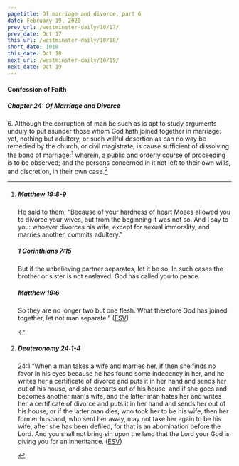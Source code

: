 ```yaml
---
pagetitle: Of marriage and divorce, part 6
date: February 19, 2020
prev_url: /westminster-daily/10/17/
prev_date: Oct 17
this_url: /westminster-daily/10/18/
short_date: 1018
this_date: Oct 18
next_url: /westminster-daily/10/19/
next_date: Oct 19
---
```


#### Confession of Faith

##### Chapter 24: Of Marriage and Divorce

6\. Although the corruption of man be such as is apt to study arguments unduly to put asunder those whom God hath joined together in marriage: yet, nothing but adultery, or such willful desertion as can no way be remedied by the church, or civil magistrate, is cause sufficient of dissolving the bond of marriage:[^fnref:wcf1] wherein, a public and orderly course of proceeding is to be observed; and the persons concerned in it not left to their own wills, and discretion, in their own case.[^fnref:wcf2]

[^fnref:wcf1]: <div class="esv"><h5>Matthew 19:8-9</h5> <div class="esv-text"><p id="p40019008.01-1">He said to them, <span class="woc">&#8220;Because of your hardness of heart Moses allowed you to divorce your wives, but from the beginning it was not so.</span> <span class="woc">And I say to you: whoever divorces his wife, except for sexual immorality, and marries another, commits adultery.&#8221;</span></p> </div><h5>1 Corinthians 7:15</h5> <div class="esv-text"><p id="p46007015.01-2">But if the unbelieving partner separates, let it be so. In such cases the brother or sister is not enslaved. God has called you to peace.</p> </div><h5>Matthew 19:6</h5> <div class="esv-text"><p id="p40019006.01-3"><span class="woc">So they are no longer two but one flesh. What therefore God has joined together, let not man separate.&#8221;</span>  (<a href="http://www.esv.org" class="copyright">ESV</a>)</p> </div> </div>

[^fnref:wcf2]: <div class="esv"><h5>Deuteronomy 24:1-4</h5> <div class="esv-text"> <p id="p05024001.04-1"><span class="chapter-num" id="v05024001-1">24:1&nbsp;</span>&#8220;When a man takes a wife and marries her, if then she finds no favor in his eyes because he has found some indecency in her, and he writes her a certificate of divorce and puts it in her hand and sends her out of his house, and she departs out of his house, and if she goes and becomes another man's wife, and the latter man hates her and writes her a certificate of divorce and puts it in her hand and sends her out of his house, or if the latter man dies, who took her to be his wife, then her former husband, who sent her away, may not take her again to be his wife, after she has been defiled, for that is an abomination before the <span class="small-caps">Lord</span>. And you shall not bring sin upon the land that the <span class="small-caps">Lord</span> your God is giving you for an inheritance.  (<a href="http://www.esv.org" class="copyright">ESV</a>)</p> </div> </div>

